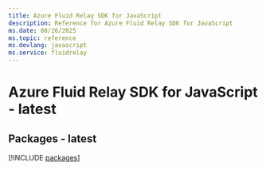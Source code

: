 ```yaml
---
title: Azure Fluid Relay SDK for JavaScript
description: Reference for Azure Fluid Relay SDK for JavaScript
ms.date: 08/26/2025
ms.topic: reference
ms.devlang: javascript
ms.service: fluidrelay
---
```

# Azure Fluid Relay SDK for JavaScript - latest
## Packages - latest
[!INCLUDE [packages](fluid-relay-index.md)]